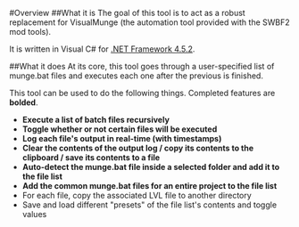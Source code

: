 #Overview
##What it is
The goal of this tool is to act as a robust replacement for VisualMunge (the automation tool provided with the SWBF2 mod tools).  

It is written in Visual C# for [.NET Framework 4.5.2](https://www.microsoft.com/en-us/download/details.aspx?id=42642).

##What it does
At its core, this tool goes through a user-specified list of munge.bat files and executes each one after the previous is finished.  

This tool can be used to do the following things. Completed features are **bolded**.
* **Execute a list of batch files recursively**
* **Toggle whether or not certain files will be executed**
* **Log each file's output in real-time (with timestamps)**
* **Clear the contents of the output log / copy its contents to the clipboard / save its contents to a file**
* **Auto-detect the munge.bat file inside a selected folder and add it to the file list**
* **Add the common munge.bat files for an entire project to the file list**
* For each file, copy the associated LVL file to another directory
* Save and load different "presets" of the file list's contents and toggle values
